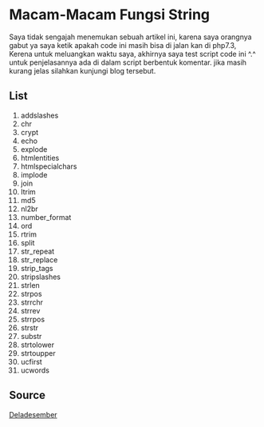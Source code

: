 # Macam-Macam Fungsi String 
Saya tidak sengajah menemukan sebuah artikel ini, karena saya orangnya gabut ya saya ketik apakah code ini masih bisa di jalan kan di php7.3,
Kerena untuk meluangkan waktu saya, akhirnya saya test script code ini ^.^ untuk penjelasannya ada di dalam script berbentuk komentar. jika masih kurang jelas silahkan kunjungi blog tersebut.

## List 
01. addslashes
02. chr
03. crypt
04. echo
05. explode
06. htmlentities
07. htmlspecialchars
08. implode
09. join
10. ltrim
11. md5
12. nl2br
13. number_format
14. ord
15. rtrim
16. split
17. str_repeat
18. str_replace
19. strip_tags
20. stripslashes
21. strlen
22. strpos
23. strrchr
24. strrev
25. strrpos
26. strstr
27. substr
28. strtolower
29. strtoupper
30. ucfirst
31. ucwords

## Source
[Deladesember](https://deladesember.wordpress.com/2013/03/01/macam-macam-fungsi-string-php/) 
